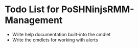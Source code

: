 # Todo List for PoSHNinjsRMM-Management
* Write help documentation built-into the cmdlet
* Write the cmdlets for working with alerts
